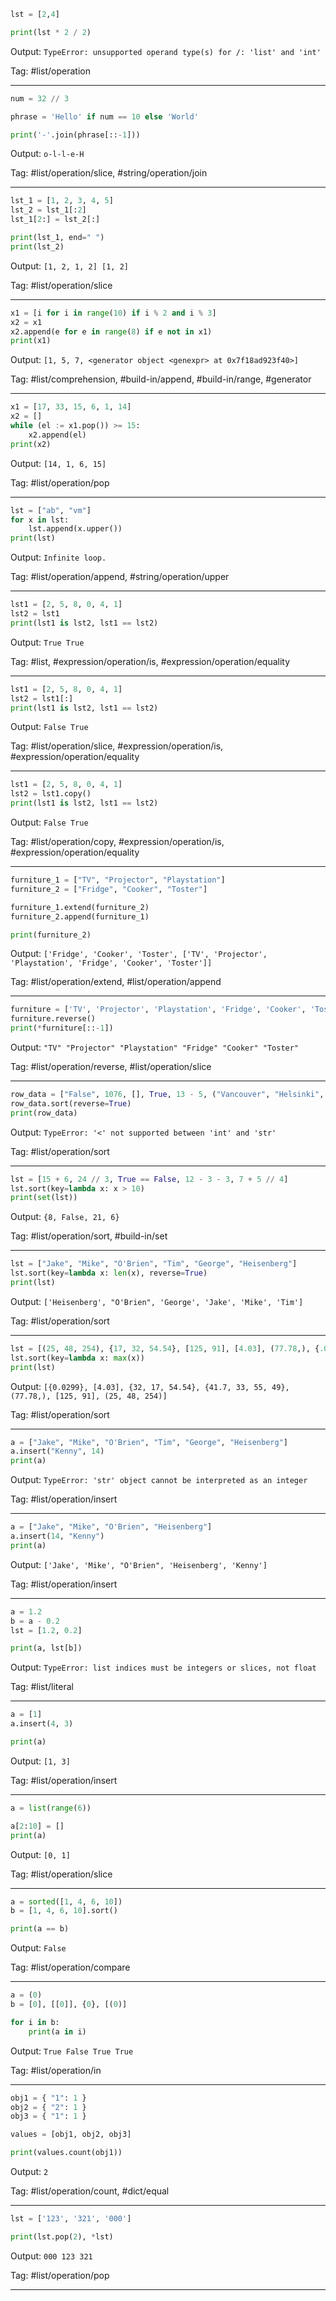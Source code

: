 ```python
lst = [2,4]

print(lst * 2 / 2)
```
Output: `TypeError: unsupported operand type(s) for /: 'list' and 'int'`

Tag: #list/operation

---
```python
num = 32 // 3

phrase = 'Hello' if num == 10 else 'World'

print('-'.join(phrase[::-1]))
```
Output: `o-l-l-e-H`

Tag: #list/operation/slice, #string/operation/join

---
```python
lst_1 = [1, 2, 3, 4, 5]
lst_2 = lst_1[:2]
lst_1[2:] = lst_2[:]

print(lst_1, end=" ")
print(lst_2)
```
Output: `[1, 2, 1, 2] [1, 2]`

Tag: #list/operation/slice

---
```python
x1 = [i for i in range(10) if i % 2 and i % 3]
x2 = x1
x2.append(e for e in range(8) if e not in x1)
print(x1)
```
Output: `[1, 5, 7, <generator object <genexpr> at 0x7f18ad923f40>]`

Tag: #list/comprehension, #build-in/append, #build-in/range, #generator

---
```python
x1 = [17, 33, 15, 6, 1, 14]
x2 = []
while (el := x1.pop()) >= 15:
    x2.append(el)
print(x2)
```
Output: `[14, 1, 6, 15]`

Tag: #list/operation/pop

---
```python
lst = ["ab", "vm"]
for x in lst:
    lst.append(x.upper())
print(lst)
```
Output: `Infinite loop.`

Tag: #list/operation/append, #string/operation/upper

---
```python
lst1 = [2, 5, 8, 0, 4, 1]
lst2 = lst1
print(lst1 is lst2, lst1 == lst2)
```
Output: `True True`

Tag: #list, #expression/operation/is, #expression/operation/equality

---
```python
lst1 = [2, 5, 8, 0, 4, 1]
lst2 = lst1[:]
print(lst1 is lst2, lst1 == lst2)
```
Output: `False True`

Tag: #list/operation/slice, #expression/operation/is, #expression/operation/equality

---
```python
lst1 = [2, 5, 8, 0, 4, 1]
lst2 = lst1.copy()
print(lst1 is lst2, lst1 == lst2)
```
Output: `False True`

Tag: #list/operation/copy, #expression/operation/is, #expression/operation/equality

---
```python
furniture_1 = ["TV", "Projector", "Playstation"]
furniture_2 = ["Fridge", "Cooker", "Toster"]

furniture_1.extend(furniture_2)
furniture_2.append(furniture_1)

print(furniture_2)
```
Output: `['Fridge', 'Cooker', 'Toster', ['TV', 'Projector', 
'Playstation', 'Fridge', 'Cooker', 'Toster']]`

Tag: #list/operation/extend, #list/operation/append

---
```python
furniture = ['TV', 'Projector', 'Playstation', 'Fridge', 'Cooker', 'Toster']
furniture.reverse()
print(*furniture[::-1])
```
Output: `"TV" "Projector" "Playstation" "Fridge" "Cooker" "Toster"`

Tag: #list/operation/reverse, #list/operation/slice

---
```python
row_data = ["False", 1076, [], True, 13 - 5, ("Vancouver", "Helsinki", "Montreal"), "trust", {56.22, "12"}]
row_data.sort(reverse=True)
print(row_data)
```
Output: `TypeError: '<' not supported between 'int' and 'str'`

Tag: #list/operation/sort

---
```python
lst = [15 + 6, 24 // 3, True == False, 12 - 3 - 3, 7 + 5 // 4]
lst.sort(key=lambda x: x > 10)
print(set(lst))
```
Output: `{8, False, 21, 6}`

Tag: #list/operation/sort, #build-in/set

---
```python
lst = ["Jake", "Mike", "O'Brien", "Tim", "George", "Heisenberg"]
lst.sort(key=lambda x: len(x), reverse=True)
print(lst)
```
Output: `['Heisenberg', "O'Brien", 'George', 'Jake', 'Mike', 'Tim']`

Tag: #list/operation/sort

---
```python
lst = [(25, 48, 254), {17, 32, 54.54}, [125, 91], [4.03], (77.78,), {.0299}, {41.7, 33, 49, 55}]
lst.sort(key=lambda x: max(x))
print(lst)
```
Output: `[{0.0299}, [4.03], {32, 17, 54.54}, {41.7, 33, 55, 49}, (77.78,), [125, 91], (25, 48, 254)]`

Tag: #list/operation/sort

---
```python
a = ["Jake", "Mike", "O'Brien", "Tim", "George", "Heisenberg"]
a.insert("Kenny", 14)
print(a)
```
Output: `TypeError: 'str' object cannot be interpreted as an integer`

Tag: #list/operation/insert

---
```python
a = ["Jake", "Mike", "O'Brien", "Heisenberg"]
a.insert(14, "Kenny")
print(a)
```
Output: `['Jake', 'Mike', "O'Brien", 'Heisenberg', 'Kenny']`

Tag: #list/operation/insert

---
```python
a = 1.2
b = a - 0.2
lst = [1.2, 0.2]

print(a, lst[b])
```
Output: `TypeError: list indices must be integers or slices, not float`

Tag: #list/literal

---

```python
a = [1]
a.insert(4, 3)

print(a)
```
Output: `[1, 3]`

Tag: #list/operation/insert

---

```python
a = list(range(6))

a[2:10] = []
print(a)
```
Output: `[0, 1]`

Tag: #list/operation/slice

---

```python
a = sorted([1, 4, 6, 10])
b = [1, 4, 6, 10].sort()

print(a == b)
```
Output: `False`

Tag: #list/operation/compare

---

```python
a = (0)
b = [0], [[0]], {0}, [(0)]

for i in b:
    print(a in i)
```
Output: `True False True True`

Tag: #list/operation/in

---

```python
obj1 = { "1": 1 }
obj2 = { "2": 1 }
obj3 = { "1": 1 }

values = [obj1, obj2, obj3]

print(values.count(obj1))
```
Output: `2`

Tag: #list/operation/count, #dict/equal

---

```python
lst = ['123', '321', '000']

print(lst.pop(2), *lst)

```
Output: `000 123 321`

Tag: #list/operation/pop

---